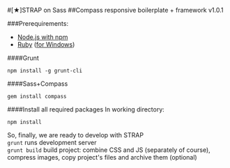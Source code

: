 #\[★\]STRAP on Sass
##Compass responsive boilerplate + framework v1.0.1

###Prerequirements:
* [Node.js with npm](http://nodejs.org/)
* [Ruby](https://www.ruby-lang.org) ([for Windows](http://rubyinstaller.org/))

####Grunt
```shell
npm install -g grunt-cli
```
####Sass+Compass
```shell
gem install compass
```
####Install all required packages
In working directory:
```shell
npm install
```


So, finally, we are ready to develop with STRAP  
`grunt` runs development server  
`grunt build` build project: combine CSS and JS (separately of course), compress images, copy project's files and archive them (optional)